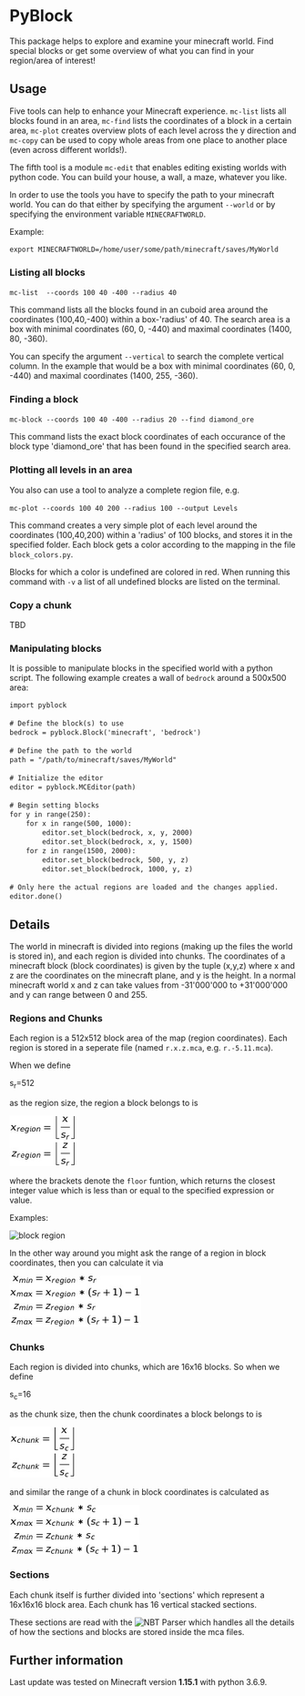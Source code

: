 # PyBlock

This package helps to explore and examine your minecraft world. Find special blocks or get some overview of what you can find in your region/area of interest!

## Usage

Five tools can help to enhance your Minecraft experience. 
`mc-list` lists all blocks found in an area, `mc-find` lists the coordinates of a block in a certain area, `mc-plot` creates overview plots of each level across the y direction and `mc-copy` can be used to copy whole areas from one place to another place (even across different worlds!). 

The fifth tool is a module `mc-edit` that enables editing existing worlds with python code. You can build your house, a wall, a maze, whatever you like. 

In order to use the tools you have to specify the path to your minecraft world. You can do that either by specifying the argument `--world` or by specifying the environment variable `MINECRAFTWORLD`.

Example:

```
export MINECRAFTWORLD=/home/user/some/path/minecraft/saves/MyWorld
```

### Listing all blocks

`mc-list  --coords 100 40 -400 --radius 40 `

This command lists all the blocks found in an cuboid area around the coordinates (100,40,-400) within a box-'radius' of 40. The search area is a box with minimal coordinates (60, 0, -440) and maximal coordinates (1400, 80, -360).

You can specify the argument `--vertical` to search the complete vertical column. In the example that would be a box with minimal coordinates (60, 0, -440) and maximal coordinates (1400, 255, -360).

### Finding a block

`mc-block --coords 100 40 -400 --radius 20 --find diamond_ore`

This command lists the exact block coordinates of each occurance of the block type 'diamond_ore' that has been found in the specified search area.

### Plotting all levels in an area

You also can use a tool to analyze a complete region file, e.g.

`mc-plot --coords 100 40 200 --radius 100 --output Levels`

This command creates a very simple plot of each level around the coordinates (100,40,200) within a 'radius' of 100 blocks, and stores it in the specified folder. Each block gets a color according to the mapping in the file `block_colors.py`. 

Blocks for which a color is undefined are colored in red. When running this command with `-v` a list of all undefined blocks are listed on the terminal.  

### Copy a chunk

TBD

### Manipulating blocks

It is possible to manipulate blocks in the specified world with a python script. The following example creates a wall of `bedrock` around a 500x500 area:

```
import pyblock

# Define the block(s) to use
bedrock = pyblock.Block('minecraft', 'bedrock')

# Define the path to the world
path = "/path/to/minecraft/saves/MyWorld"

# Initialize the editor
editor = pyblock.MCEditor(path)

# Begin setting blocks
for y in range(250):
	for x in range(500, 1000):
		editor.set_block(bedrock, x, y, 2000)
		editor.set_block(bedrock, x, y, 1500)
	for z in range(1500, 2000):
		editor.set_block(bedrock, 500, y, z)
		editor.set_block(bedrock, 1000, y, z)

# Only here the actual regions are loaded and the changes applied.
editor.done()
```




## Details

The world in minecraft is divided into regions (making up the files the world is stored in), and each region is divided into chunks.
The coordinates of a minecraft block (block coordinates) is given by the tuple (x,y,z) where x and z are the coordinates on the minecraft plane, and y is the height. In a normal minecraft world x and z can take values from -31'000'000 to +31'000'000 and y can range between 0 and 255.

### Regions and Chunks

Each region is a 512x512 block area of the map (region coordinates). Each region is stored in a seperate file (named `r.x.z.mca`, e.g. `r.-5.11.mca`). 

When we define  

s<sub>r</sub>=512

as the region size, the region a block belongs to is

![block region](doc/images/Tex2Img_1575490739.jpg)

where the brackets denote the `floor` funtion, which returns the closest integer value which is less than or equal to the specified expression or value.

Examples:

![block region](doc/images/floorexample.jpg)


In the other way around you might ask the range of a region in block coordinates, then you can calculate it via

![block chunk](doc/images/Tex2Img_1575489552.jpg)

### Chunks

Each region is divided into chunks, which are 16x16 blocks. So when we define 

s<sub>c</sub>=16

as the chunk size, then the chunk coordinates a block belongs to is

![block chunk](doc/images/Tex2Img_1575490796.jpg)

and similar the range of a chunk in block coordinates is calculated as 

![block chunk](doc/images/Tex2Img_1575489907.jpg)


### Sections

Each chunk itself is further divided into 'sections' which represent a 16x16x16 block area. Each chunk has 16 vertical stacked sections.

These sections are read with the ![NBT Parser](https://github.com/twoolie/NBT) which handles all the details of how the sections and blocks are stored inside the mca files.



## Further information

Last update was tested on Minecraft version **1.15.1** with python 3.6.9.


